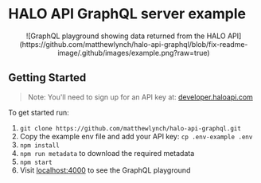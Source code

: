 # HALO API GraphQL server example

<p align="center">
   ![GraphQL playground showing data returned from the HALO API](https://github.com/matthewlynch/halo-api-graphql/blob/fix-readme-image/.github/images/example.png?raw=true) 
</p>

## Getting Started

> Note: You'll need to sign up for an API key at: [developer.haloapi.com](https://developer.haloapi.com/)

To get started run:

1. `git clone https://github.com/matthewlynch/halo-api-graphql.git`
2. Copy the example env file and add your API key: `cp .env-example .env`
3. `npm install`
4. `npm run metadata` to download the required metadata
3. `npm start`
4. Visit [localhost:4000](http://localhost:4000/) to see the GraphQL playground
